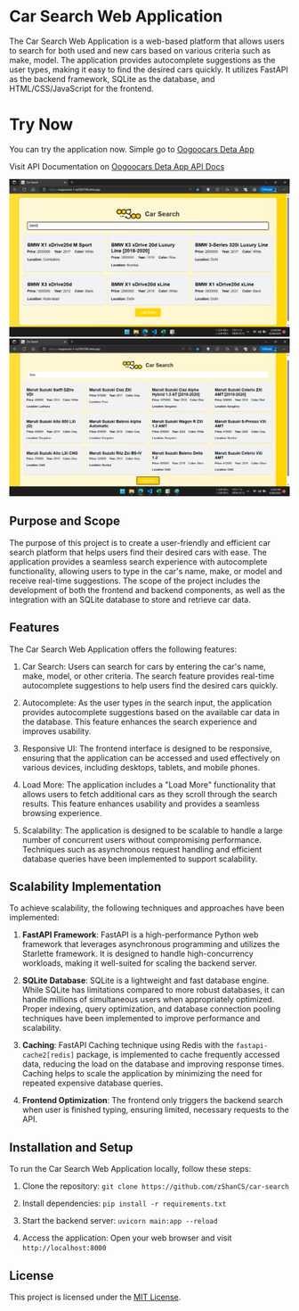 # Car Search Web Application

The Car Search Web Application is a web-based platform that allows users to search for both used and new cars based on various criteria such as make, model. The application provides autocomplete suggestions as the user types, making it easy to find the desired cars quickly. It utilizes FastAPI as the backend framework, SQLite as the database, and HTML/CSS/JavaScript for the frontend.

# Try Now
You can try the application now. Simple go to [Oogoocars Deta App](https://oogoocars-1-w2365740.deta.app/)

Visit API Documentation on [Oogoocars Deta App API Docs](https://oogoocars-1-w2365740.deta.app/docs/)

![image](/media/sc3.png) 
![image](/media/sc4.png) 
## Purpose and Scope

The purpose of this project is to create a user-friendly and efficient car search platform that helps users find their desired cars with ease. The application provides a seamless search experience with autocomplete functionality, allowing users to type in the car's name, make, or model and receive real-time suggestions. The scope of the project includes the development of both the frontend and backend components, as well as the integration with an SQLite database to store and retrieve car data.

## Features

The Car Search Web Application offers the following features:

1. Car Search: Users can search for cars by entering the car's name, make, model, or other criteria. The search feature provides real-time autocomplete suggestions to help users find the desired cars quickly.

2. Autocomplete: As the user types in the search input, the application provides autocomplete suggestions based on the available car data in the database. This feature enhances the search experience and improves usability.

3. Responsive UI: The frontend interface is designed to be responsive, ensuring that the application can be accessed and used effectively on various devices, including desktops, tablets, and mobile phones.

4. Load More: The application includes a "Load More" functionality that allows users to fetch additional cars as they scroll through the search results. This feature enhances usability and provides a seamless browsing experience.

5. Scalability: The application is designed to be scalable to handle a large number of concurrent users without compromising performance. Techniques such as asynchronous request handling and efficient database queries have been implemented to support scalability.

## Scalability Implementation

To achieve scalability, the following techniques and approaches have been implemented:

1. **FastAPI Framework**: FastAPI is a high-performance Python web framework that leverages asynchronous programming and utilizes the Starlette framework. It is designed to handle high-concurrency workloads, making it well-suited for scaling the backend server.

2. **SQLite Database**: SQLite is a lightweight and fast database engine. While SQLite has limitations compared to more robust databases, it can handle millions of simultaneous users when appropriately optimized. Proper indexing, query optimization, and database connection pooling techniques have been implemented to improve performance and scalability.

3. **Caching**: FastAPI Caching technique using Redis with the `fastapi-cache2[redis]` package, is implemented to cache frequently accessed data, reducing the load on the database and improving response times. Caching helps to scale the application by minimizing the need for repeated expensive database queries.

4. **Frontend Optimization**: The frontend only triggers the backend search when user is finished typing, ensuring limited, necessary requests to  the API.

## Installation and Setup

To run the Car Search Web Application locally, follow these steps:

1. Clone the repository: `git clone https://github.com/zShanCS/car-search`

2. Install dependencies: `pip install -r requirements.txt`

3. Start the backend server: `uvicorn main:app --reload`

4. Access the application: Open your web browser and visit `http://localhost:8000`


## License

This project is licensed under the [MIT License](./LICENSE).
